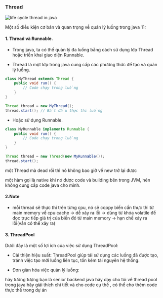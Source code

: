 ### Thread

![life cycle thread in java](https://b3019442.smushcdn.com/3019442/wp-content/uploads/2023/08/java-thread-lifecycle-2.jpg?lossy=1&strip=1&webp=1)

Một số điều kiện cơ bản và quan trọng về quản lý luồng trong java 11:

#### 1. Thread và Runnable.

- Trong java, ta có thể quản lý đa luồng bằng cách sử dụng lớp Thread hoặc triển khai giao diện Runnable.

- Thread là một lớp trong java cung cấp các phương thức để tạo và quản lý luồng.

```java
class MyThread extends Thread {
    public void run() {
        // Code chạy trong luồng
    }
}

Thread thread = new MyThread();
thread.start(); // Bắt đầu thực thi luồng
```

- Hoặc sử dụng Runnable.

```java
class MyRunnable implements Runnable {
    public void run() {
        // Code chạy trong luồng
    }
}

Thread thread = new Thread(new MyRunnable());
thread.start();
```

một Thread mà dead rồi thì nó không bao giờ về new trở lại được

một hàm gọi là native khi nó được code và building bên trong JVM, hén không cung cấp code java cho mình.

#### 2.Note

- mỗi thread sẽ thực thi trên từng cpu, nó sẽ coppy biến cần thực thi từ main memory về cpu cache -> dễ xảy ra lỗi -> dùng từ khóa volatile để đọc trực tiếp giá trị của biến đó từ main memory -> hạn chế xảy ra lỗi(vẫn có thể xảy ra)

#### 3. ThreadPool

Dưới đây là một số lợi ích của việc sử dụng ThreadPool:

- Cải thiện hiệu suất: ThreadPool giúp tái sử dụng các luồng đã được tạo, tránh việc tạo mới luồng liên tục, tốn kém tài nguyên hệ thống.

- Đơn giản hóa việc quản lý luồng:

hãy tưởng tượng bạn là senior backend java hãy dạy cho tôi về thread pool trong java hãy giải thích chi tiết và cho code cụ thể , có thể cho thêm code thực thế trong dự án

